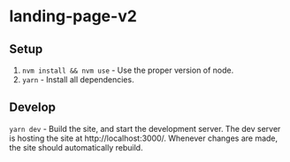 # landing-page-v2

## Setup
1. `nvm install && nvm use` - Use the proper version of node.
1. `yarn` - Install all dependencies.

## Develop
`yarn dev` - Build the site, and start the development server. The dev server is hosting the site at http://localhost:3000/. Whenever changes are made, the site should automatically rebuild.
